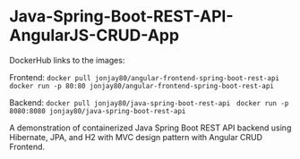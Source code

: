 # Java-Spring-Boot-REST-API-AngularJS-CRUD-App

DockerHub links to the images:

Frontend: 
``` docker pull jonjay80/angular-frontend-spring-boot-rest-api ```
``` docker run -p 80:80 jonjay80/angular-frontend-spring-boot-rest-api```

Backend: 
``` docker pull jonjay80/java-spring-boot-rest-api ```
``` docker run -p 8080:8080 jonjay80/java-spring-boot-rest-api```


A demonstration of containerized Java Spring Boot REST API backend using Hibernate, JPA, and H2 with MVC design pattern with Angular CRUD Frontend.
